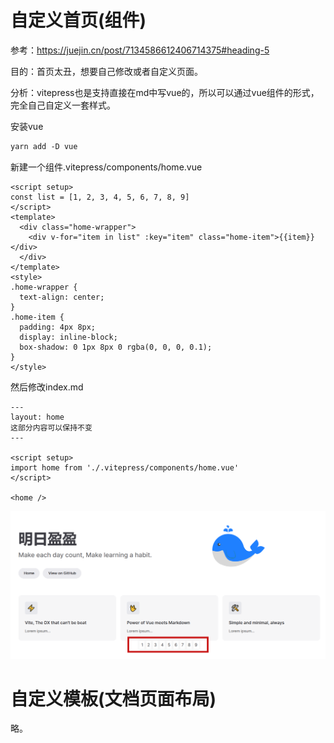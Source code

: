 # 自定义首页(组件)

参考：https://juejin.cn/post/7134586612406714375#heading-5

目的：首页太丑，想要自己修改或者自定义页面。

分析：vitepress也是支持直接在md中写vue的，所以可以通过vue组件的形式，完全自己自定义一套样式。

安装vue

```css
yarn add -D vue
```

新建一个组件.vitepress/components/home.vue

```
<script setup>
const list = [1, 2, 3, 4, 5, 6, 7, 8, 9]
</script>
<template>
  <div class="home-wrapper">
    <div v-for="item in list" :key="item" class="home-item">{{item}}</div>
  </div>
</template>
<style>
.home-wrapper {
  text-align: center;
}
.home-item {
  padding: 4px 8px;
  display: inline-block;
  box-shadow: 0 1px 8px 0 rgba(0, 0, 0, 0.1);
}
</style>
```

然后修改index.md

```
---
layout: home
这部分内容可以保持不变
---

<script setup>
import home from './.vitepress/components/home.vue'
</script>

<home />
```

![image-20231024091627846](images/image-20231024091627846.png)

# 自定义模板(文档页面布局)

略。

